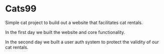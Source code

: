 # Cats99

Simple cat project to build out a website that facilitates cat rentals.

In the first day we built the website and core functionality.

In the second day we built a user auth system to protect the validity of our
cat rentals.
